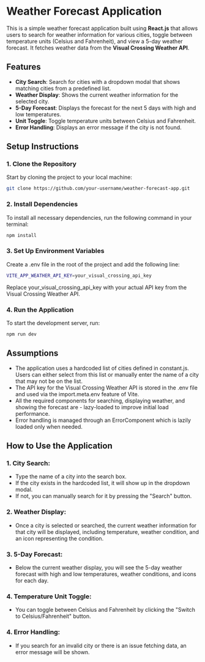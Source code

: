# Weather Forecast Application

This is a simple weather forecast application built using **React.js** that allows users to search for weather information for various cities, toggle between temperature units (Celsius and Fahrenheit), and view a 5-day weather forecast. It fetches weather data from the **Visual Crossing Weather API**.

## Features

- **City Search**: Search for cities with a dropdown modal that shows matching cities from a predefined list.
- **Weather Display**: Shows the current weather information for the selected city.
- **5-Day Forecast**: Displays the forecast for the next 5 days with high and low temperatures.
- **Unit Toggle**: Toggle temperature units between Celsius and Fahrenheit.
- **Error Handling**: Displays an error message if the city is not found.

## Setup Instructions

### 1. Clone the Repository

Start by cloning the project to your local machine:

```bash
git clone https://github.com/your-username/weather-forecast-app.git
```

### 2. Install Dependencies

To install all necessary dependencies, run the following command in your terminal:

```bash
npm install
```

### 3. Set Up Environment Variables

Create a .env file in the root of the project and add the following line:

```bash
VITE_APP_WEATHER_API_KEY=your_visual_crossing_api_key
```
Replace your_visual_crossing_api_key with your actual API key from the Visual Crossing Weather API.

### 4. Run the Application
To start the development server, run:

```bash
npm run dev
```

## Assumptions
- The application uses a hardcoded list of cities defined in constant.js. Users can either select from this list or manually enter the name of a city that may not be on the list.
- The API key for the Visual Crossing Weather API is stored in the .env file and used via the import.meta.env feature of Vite.
- All the required components for searching, displaying weather, and showing the forecast are - lazy-loaded to improve initial load performance.
- Error handling is managed through an ErrorComponent which is lazily loaded only when needed.

## How to Use the Application

### 1. City Search:

- Type the name of a city into the search box.
- If the city exists in the hardcoded list, it will show up in the dropdown modal.
- If not, you can manually search for it by pressing the "Search" button.

### 2. Weather Display:

- Once a city is selected or searched, the current weather information for that city will be displayed, including temperature, weather condition, and an icon representing the condition.

### 3. 5-Day Forecast:

- Below the current weather display, you will see the 5-day weather forecast with high and low temperatures, weather conditions, and icons for each day.

### 4. Temperature Unit Toggle:

- You can toggle between Celsius and Fahrenheit by clicking the "Switch to Celsius/Fahrenheit" button.

### 4. Error Handling:

- If you search for an invalid city or there is an issue fetching data, an error message will be shown.






